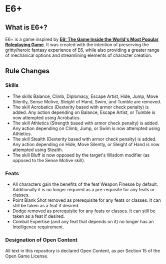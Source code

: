 # E6+

## What is E6+?

E6+ is a game inspired by [**E6: The Game Inside the World's Most Popular Roleplaying Game**](https://esix.pbworks.com/f/E6v041.pdf). It was created with the intention of preserving the gritty/heroic fantasy experience of E6, while also providing a greater range of mechanical options and streamlining elements of character creation.

## Rule Changes

### Skills

- The skills Balance, Climb, Diplomacy, Escape Artist, Hide, Jump, Move Silently, Sense Motive, Sleight of Hand, Swim, and Tumble are removed.
- The skill Acrobatics (Dexterity based with armor check penalty) is added. Any action depending on Balance, Escape Artist, or Tumble is now attempted using Acrobatics.
- The skill Athletics (Strength based with armor check penalty) is added. Any action depending on Climb, Jump, or Swim is now attempted using Athletics.
- The skill Stealth (Dexterity based with armor check penalty) is added. Any action depending on Hide, Move Silently, or Sleight of Hand is now attempted using Stealth.
- The skill Bluff is now opposed by the target's Wisdom modifier (as opposed to the Sense Motive skill).

### Feats

- All characters gain the benefits of the feat Weapon Finesse by default. Additionally it is no longer required as a pre-requisite for any feats or classes.
- Point Blank Shot removed as prerequisite for any feats or classes. It can still be taken as a feat if desired.
- Dodge removed as prerequisite for any feats or classes. It can still be taken as a feat if desired.
- Combat Expertise (and any feat that depends on it) no longer has an Intelligence requirement.

### Designation of Open Content

All text in this repository is declared Open Content, as per Section 15 of the Open Game License.